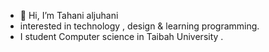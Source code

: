 - 👋 Hi, I’m Tahani aljuhani
- interested in technology , design & learning programming. 
- I student Computer science in Taibah University .

